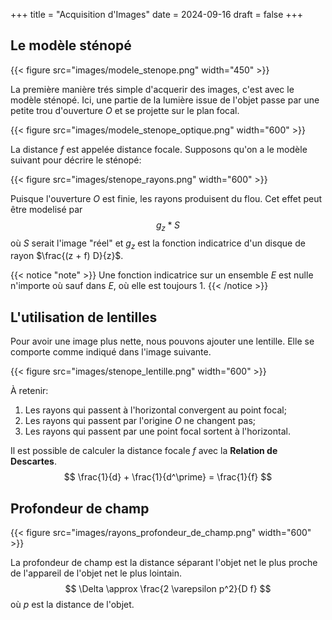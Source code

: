 +++
title = "Acquisition d'Images"
date = 2024-09-16
draft = false
+++

## Le modèle sténopé

{{< figure src="images/modele_stenope.png" width="450" >}}

La première manière trés simple d'acquerir des images, c'est avec le modèle sténopé.
Ici, une partie de la lumière issue de l'objet passe par une petite trou d'ouverture $O$ et se projette sur le plan focal.

{{< figure src="images/modele_stenope_optique.png" width="600" >}}

La distance $f$ est appelée distance focale.
Supposons qu'on a le modèle suivant pour décrire le sténopé:

{{< figure src="images/stenope_rayons.png" width="600" >}}

Puisque l'ouverture $O$ est finie, les rayons produisent du flou.
Cet effet peut être modelisé par
$$
g_z \ast S
$$
où $S$ serait l'image "réel" et $g_z$ est la fonction indicatrice d'un disque de rayon $\frac{(z + f) D}{z}$.

{{< notice "note" >}}
Une fonction indicatrice sur un ensemble $E$ est nulle n'importe où sauf dans $E$, où elle est toujours $1$.
{{< /notice >}}

## L'utilisation de lentilles

Pour avoir une image plus nette, nous pouvons ajouter une lentille.
Elle se comporte comme indiqué dans l'image suivante.

{{< figure src="images/stenope_lentille.png" width="600" >}}

À retenir:
1. Les rayons qui passent à l'horizontal convergent au point focal;
2. Les rayons qui passent par l'origine $O$ ne changent pas;
3. Les rayons qui passent par une point focal sortent à l'horizontal.

Il est possible de calculer la distance focale $f$ avec la **Relation de Descartes**.
$$
\frac{1}{d} + \frac{1}{d^\prime} = \frac{1}{f}
$$

## Profondeur de champ

{{< figure src="images/rayons_profondeur_de_champ.png" width="600" >}}

La profondeur de champ est la distance séparant l'objet net le plus proche de l'appareil de l'objet net le plus lointain.
$$
\Delta \approx \frac{2 \varepsilon p^2}{D f}
$$
où $p$ est la distance de l'objet.
